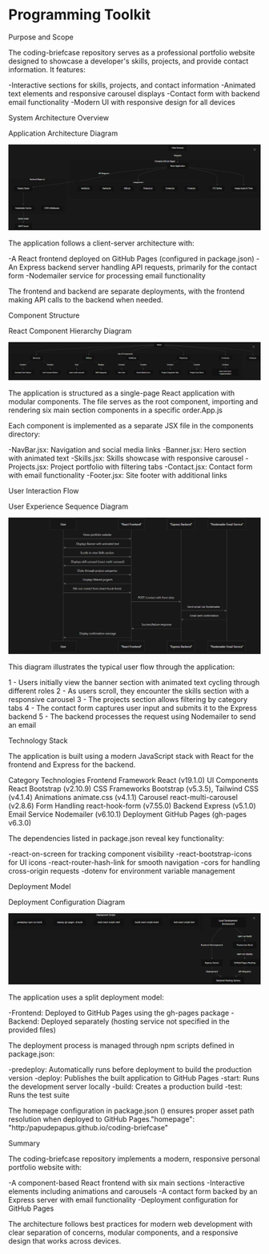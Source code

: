 # Programming Toolkit

Purpose and Scope

The coding-briefcase repository serves as a professional portfolio website designed to showcase a developer's skills, projects, and provide contact information. It features:

-Interactive sections for skills, projects, and contact information
-Animated text elements and responsive carousel displays
-Contact form with backend email functionality
-Modern UI with responsive design for all devices

System Architecture Overview

Application Architecture Diagram

<img src='./src/img/programming-toolkit/Application Architecture Diagram.png' alt='Application Architecture Diagram'>

The application follows a client-server architecture with:

-A React frontend deployed on GitHub Pages (configured in package.json)
-An Express backend server handling API requests, primarily for the contact form
-Nodemailer service for processing email functionality

The frontend and backend are separate deployments, with the frontend making API calls to the backend when needed.

Component Structure

React Component Hierarchy Diagram

<img src='./src/img/programming-toolkit/React Component Hierarchy Diagram.png' alt='React Component Hierarchy Diagram'>

The application is structured as a single-page React application with modular components. The file serves as the root component, importing and rendering six main section components in a specific order.App.js

Each component is implemented as a separate JSX file in the components directory:

-NavBar.jsx: Navigation and social media links
-Banner.jsx: Hero section with animated text
-Skills.jsx: Skills showcase with responsive carousel
-Projects.jsx: Project portfolio with filtering tabs
-Contact.jsx: Contact form with email functionality
-Footer.jsx: Site footer with additional links

User Interaction Flow

User Experience Sequence Diagram

<img src='./src/img/programming-toolkit/User Experience Sequence Diagram.png' alt='User Experience Sequence Diagram'>

This diagram illustrates the typical user flow through the application:

1 - Users initially view the banner section with animated text cycling through different roles
2 - As users scroll, they encounter the skills section with a responsive carousel
3 - The projects section allows filtering by category tabs
4 - The contact form captures user input and submits it to the Express backend
5 - The backend processes the request using Nodemailer to send an email

Technology Stack

The application is built using a modern JavaScript stack with React for the frontend and Express for the backend.

Category	            Technologies
Frontend Framework	    React (v19.1.0)
UI Components	        React Bootstrap (v2.10.9)
CSS Frameworks	        Bootstrap (v5.3.5), Tailwind CSS (v4.1.4)
Animations	            animate.css (v4.1.1)
Carousel	            react-multi-carousel (v2.8.6)
Form Handling           react-hook-form (v7.55.0)
Backend	                Express (v5.1.0)
Email Service	        Nodemailer (v6.10.1)
Deployment	            GitHub Pages (gh-pages v6.3.0)

The dependencies listed in package.json reveal key functionality:

-react-on-screen for tracking component visibility
-react-bootstrap-icons for UI icons
-react-router-hash-link for smooth navigation
-cors for handling cross-origin requests
-dotenv for environment variable management

Deployment Model

Deployment Configuration Diagram

<img src='./src/img/programming-toolkit/Deployment Configuration Diagram.png' alt='Deployment Configuration Diagram'>

The application uses a split deployment model:

-Frontend: Deployed to GitHub Pages using the gh-pages package
-Backend: Deployed separately (hosting service not specified in the provided files)

The deployment process is managed through npm scripts defined in package.json:

-predeploy: Automatically runs before deployment to build the production version
-deploy: Publishes the built application to GitHub Pages
-start: Runs the development server locally
-build: Creates a production build
-test: Runs the test suite

The homepage configuration in package.json () ensures proper asset path resolution when deployed to GitHub Pages."homepage": "http:/papudepapus.github.io/coding-briefcase"

Summary

The coding-briefcase repository implements a modern, responsive personal portfolio website with:

-A component-based React frontend with six main sections
-Interactive elements including animations and carousels
-A contact form backed by an Express server with email functionality
-Deployment configuration for GitHub Pages

The architecture follows best practices for modern web development with clear separation of concerns, modular components, and a responsive design that works across devices.
